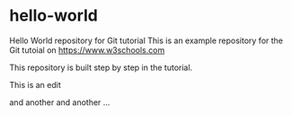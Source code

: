 # hello-world
Hello World repository for Git tutorial
This is an example repository for the Git tutoial on https://www.w3schools.com

This repository is built step by step in the tutorial.

This is an edit

and another
and another
...
